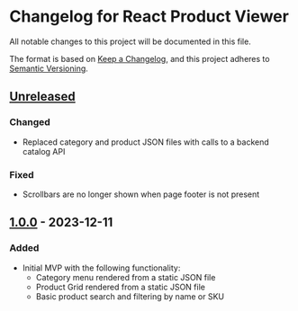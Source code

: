 # Changelog for React Product Viewer

All notable changes to this project will be documented in this file.

The format is based on [Keep a Changelog][kac], and this project adheres to
[Semantic Versioning][semver].

## [Unreleased]

### Changed
- Replaced category and product JSON files with calls to a backend catalog API

### Fixed
- Scrollbars are no longer shown when page footer is not present 

## [1.0.0] - 2023-12-11

### Added
- Initial MVP with the following functionality:
  * Category menu rendered from a static JSON file
  * Product Grid rendered from a static JSON file
  * Basic product search and filtering by name or SKU

[kac]: https://keepachangelog.com/en/1.0.0/
[semver]: https://semver.org/spec/v2.0.0.html
[Unreleased]: https://github.com/JosephLeedy/react-product-viewer/compare/v1.0.0...HEAD
[1.0.0]: https://github.com/JosephLeedy/react-product-viewer/releases/tag/1.0.0
